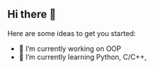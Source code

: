 ## Hi there 👋



Here are some ideas to get you started:

- 🔭 I’m currently working on OOP
- 🌱 I’m currently learning Python, C/C++,


